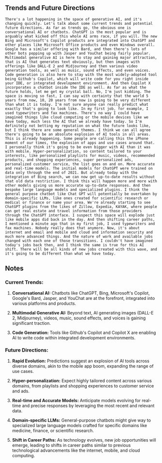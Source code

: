 ## Trends and Future Directions
```
There's a lot happening in the space of generative AI, and it's changing quickly. Let's talk about some current trends and potential future directions. As far as trends go, the obvious one is conversational AI or chatbots. ChatGPT is the most popular and is arguably what kicked off this whole AI arms race, if you will. The new Bing and Microsoft's Copilot products are integrated into ChatGPT and other places like Microsoft Office products and even Windows overall. Google has a similar offering with Bard, and then there's lots of other bots popping up with Jasper and YouChat being fairly popular. Multimodal generative AI is here to stay and gaining major attraction, that is AI that generates text obviously, but then images with offerings like DALL‑E 2 and Midjourney and then various video generation tools, as well as music, sound effects, and even voices. Code generation is also here to stay with the most widely‑adopted tool being Github's Copilot, which will write code for you right inside your IDE, or integrated development environment. And then Copilot X incorporates a chatbot inside the IDE as well. As far as what the future holds, let me get my crystal ball. No, I'm just kidding. The space is moving so fast, I can say with certainty that the world 5 years from now, 10, 20 years from now is going to be very different than what it is today. I'm not sure anyone can really predict what exactly that's going to look like. In my first job, for example, I used typewriters and fax machines. There's no way I could have imagined things like cloud computing or the mobile devices like we have today, much less the AI that we already have today. So I'm definitely not betting my reputation on what the future looks like, but I think there are some general themes. I think we can all agree there's going to be an absolute explosion of AI tools in all areas. This is already happening. Some people are calling this the iPhone moment of our times, the explosion of apps and use cases around that. I personally think it's going to be even bigger with AI than it was with mobile. Hyper‑personalization, so content tailored to your interests, like personalized playlists for music, videos, recommended products, and shopping experiences, super personalized ads, personalized customer service, the list goes on and on. More accurate and real‑time models. The initial models for ChatGPT were trained on data only through the end of 2021. But already today with the integration of Bing search, we can now get up‑to‑date results without that old data restriction. I think this will happen more and more with other models giving us more accurate up‑to‑date responses. And then bespoke large language models and specialized plugins. I think the general purpose chatbot like Chat GPT will potentially be overtaken by domain‑specific LLMs, like ones created for scientific research or medical or finance or name your area. We're already starting to see ChatGPT plugins from the likes of Zillow, Expedia, KAYAK, where people can get real estate and travel information from those providers through the ChatGPT interface. I suspect this space will explode just like mobile apps did back in the day. And then shifting career paths, I mentioned a minute ago that in my first job, I used typewriters and fax machines. Nobody really does that anymore. Now, it's about internet and email and mobile and cloud and information security and much more advanced things. And the nature of work and available jobs changed with each one of those transitions. I couldn't have imagined today's jobs back then, and I think the same is true for this AI shift. There will be all kinds of new jobs created with this wave, and it's going to be different than what we have today.
```

## Notes
### Current Trends:
1. **Conversational AI:** Chatbots like ChatGPT, Bing, Microsoft's Copilot, Google's Bard, Jasper, and YouChat are at the forefront, integrated into various platforms and products.
  
2. **Multimodal Generative AI:** Beyond text, AI generating images (DALL-E 2, Midjourney), videos, music, sound effects, and voices is gaining significant traction.

3. **Code Generation:** Tools like Github's Copilot and Copilot X are enabling AI to write code within integrated development environments.

### Future Directions:
1. **Rapid Evolution:** Predictions suggest an explosion of AI tools across diverse domains, akin to the mobile app boom, expanding the range of use cases.

2. **Hyper-personalization:** Expect highly tailored content across various domains, from playlists and shopping experiences to customer service and ads.

3. **Real-time and Accurate Models:** Anticipate models evolving for real-time and precise responses by leveraging the most recent and relevant data.

4. **Domain-specific LLMs:** General-purpose chatbots might give way to specialized large language models crafted for specific domains like medicine, finance, or scientific research.

5. **Shift in Career Paths:** As technology evolves, new job opportunities will emerge, leading to shifts in career paths similar to previous technological advancements like the internet, mobile, and cloud computing.
